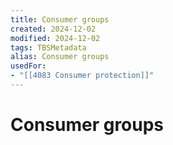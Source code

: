 ```yaml
---
title: Consumer groups
created: 2024-12-02
modified: 2024-12-02
tags: TBSMetadata
alias: Consumer groups
usedFor:
- "[[4083 Consumer protection]]"
---
```

# Consumer groups
